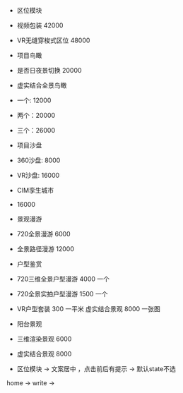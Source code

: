 + 区位模块
 + 视频包装 42000
 + VR无缝穿梭式区位 48000

+ 项目鸟瞰
 + 是否日夜景切换 20000

 + 虚实结合全景鸟瞰 
  + 一个: 12000
  + 两个：20000
  + 三个：26000

+ 项目沙盘
 + 360沙盘: 8000
 + VR沙盘: 16000

+ CIM孪生城市
 + 16000

+ 景观漫游
 + 720全景漫游 6000
 + 全景路径漫游 12000

+ 户型鉴赏
 + 720三维全景户型漫游 4000 一个
 + 720全景实拍户型漫游 1500 一个
 + VR户型套装 300 一平米 虚实结合景观 8000 一张图


+ 阳台景观
 + 三维渲染景观 6000
 + 虚实结合景观 8000

<!-- 打折：
最后价格 -->


+ 区位模块 -> 文案居中 ，点击前后有提示 -> 默认state不选

home -> write -> 
